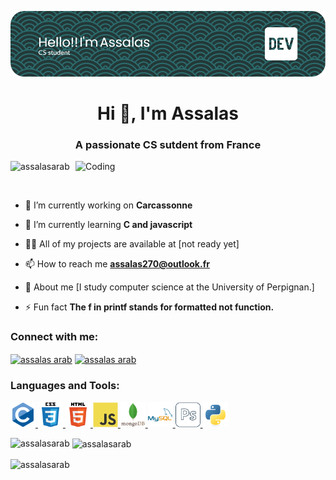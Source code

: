 ![Header](./SALAS.png)
<h1 align="center">Hi 👋, I'm Assalas</h1>
<h3 align="center">A passionate CS sutdent from France</h3>
<img align="right" alt="Coding" width="400" src="https://media.tenor.com/CeDk6XdCgOUAAAAi/develop-web.gif">
<p align="left"> <img src="https://komarev.com/ghpvc/?username=assalasarab&label=Profile%20views&color=0e75b6&style=flat" alt="assalasarab" /> </p>

<p align="left"> <a href="https://twitter.com/" target="blank"><img src="https://img.shields.io/twitter/follow/?logo=twitter&style=for-the-badge" alt="" /></a> </p>

- 🔭 I’m currently working on **Carcassonne**

- 🌱 I’m currently learning **C and javascript**

- 👨‍💻 All of my projects are available at [not ready yet]

- 📫 How to reach me **assalas270@outlook.fr**

- 📄 About me [I study computer science at the University of Perpignan.]

- ⚡ Fun fact **The f in printf stands for formatted not function.**

<h3 align="left">Connect with me:</h3>
<p align="left">
<a href="https://linkedin.com/in/assalas arab" target="blank"><img align="center" src="https://raw.githubusercontent.com/rahuldkjain/github-profile-readme-generator/master/src/images/icons/Social/linked-in-alt.svg" alt="assalas arab" height="30" width="40" /></a>
<a href="https://fb.com/assalas arab" target="blank"><img align="center" src="https://raw.githubusercontent.com/rahuldkjain/github-profile-readme-generator/master/src/images/icons/Social/facebook.svg" alt="assalas arab" height="30" width="40" /></a>
</p>

<h3 align="left">Languages and Tools:</h3>
<p align="left"> <a href="https://www.cprogramming.com/" target="_blank" rel="noreferrer"> <img src="https://raw.githubusercontent.com/devicons/devicon/master/icons/c/c-original.svg" alt="c" width="40" height="40"/> </a> <a href="https://www.w3schools.com/css/" target="_blank" rel="noreferrer"> <img src="https://raw.githubusercontent.com/devicons/devicon/master/icons/css3/css3-original-wordmark.svg" alt="css3" width="40" height="40"/> </a> <a href="https://www.w3.org/html/" target="_blank" rel="noreferrer"> <img src="https://raw.githubusercontent.com/devicons/devicon/master/icons/html5/html5-original-wordmark.svg" alt="html5" width="40" height="40"/> </a> <a href="https://developer.mozilla.org/en-US/docs/Web/JavaScript" target="_blank" rel="noreferrer"> <img src="https://raw.githubusercontent.com/devicons/devicon/master/icons/javascript/javascript-original.svg" alt="javascript" width="40" height="40"/> </a> <a href="https://www.mongodb.com/" target="_blank" rel="noreferrer"> <img src="https://raw.githubusercontent.com/devicons/devicon/master/icons/mongodb/mongodb-original-wordmark.svg" alt="mongodb" width="40" height="40"/> </a> <a href="https://www.mysql.com/" target="_blank" rel="noreferrer"> <img src="https://raw.githubusercontent.com/devicons/devicon/master/icons/mysql/mysql-original-wordmark.svg" alt="mysql" width="40" height="40"/> </a> <a href="https://www.photoshop.com/en" target="_blank" rel="noreferrer"> <img src="https://raw.githubusercontent.com/devicons/devicon/master/icons/photoshop/photoshop-line.svg" alt="photoshop" width="40" height="40"/> </a> <a href="https://www.python.org" target="_blank" rel="noreferrer"> <img src="https://raw.githubusercontent.com/devicons/devicon/master/icons/python/python-original.svg" alt="python" width="40" height="40"/> </a> </p>

<p><img align="left" src="https://github-readme-stats.vercel.app/api/top-langs?username=assalasarab&show_icons=true&locale=en&layout=compact" alt="assalasarab" /></p>

<p>&nbsp;<img align="center" src="https://github-readme-stats.vercel.app/api?username=assalasarab&show_icons=true&locale=en" alt="assalasarab" /></p>

<p><img align="center" src="https://github-readme-streak-stats.herokuapp.com/?user=assalasarab&" alt="assalasarab" /></p>

